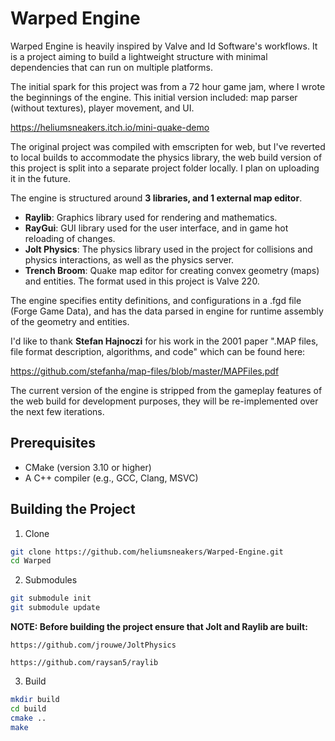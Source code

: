# Warped Engine
Warped Engine is heavily inspired by Valve and Id Software's workflows. It is a project aiming to build a lightweight structure with minimal dependencies that can run on multiple platforms. 

The initial spark for this project was from a 72 hour game jam, where I wrote the beginnings of the engine. This initial version included: map parser (without textures), player movement, and UI.

https://heliumsneakers.itch.io/mini-quake-demo

The original project was compiled with emscripten for web, but I've reverted to local builds to accommodate the physics library, the web build version of this project is split into a separate project folder locally. I plan on uploading it in the future.

 The engine is structured around **3 libraries, and 1 external map editor**.
- **Raylib**: Graphics library used for rendering and mathematics.
- **RayGui**: GUI library used for the user interface, and in game hot reloading of changes.
- **Jolt Physics**: The physics library used in the project for collisions and physics interactions, as well as the physics server.
- **Trench Broom**: Quake map editor for creating convex geometry (maps) and entities. The format used in this project is Valve 220.

The engine specifies entity definitions, and configurations in a .fgd file (Forge Game Data), and has the data parsed in engine for runtime assembly of the geometry and entities.

I'd like to thank **Stefan Hajnoczi** for his work in the 2001 paper ".MAP files, file format description, algorithms, and code" which can be found here:

 https://github.com/stefanha/map-files/blob/master/MAPFiles.pdf

The current version of the engine is stripped from the gameplay features of the web build for development purposes, they will be re-implemented over the next few iterations.

## Prerequisites

- CMake (version 3.10 or higher)
- A C++ compiler (e.g., GCC, Clang, MSVC)

## Building the Project
1. Clone
``` bash
git clone https://github.com/heliumsneakers/Warped-Engine.git
cd Warped
```
2. Submodules
``` bash
git submodule init
git submodule update
```
**NOTE: Before building the project ensure that Jolt and Raylib are built:**
```
https://github.com/jrouwe/JoltPhysics
```
```
https://github.com/raysan5/raylib
```
3. Build
```bash 
mkdir build
cd build
cmake .. 
make
```
